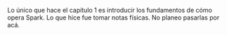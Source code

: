 Lo único que hace el capítulo 1 es introducir los fundamentos de cómo opera
Spark. Lo que hice fue tomar notas físicas. No planeo pasarlas por acá.
